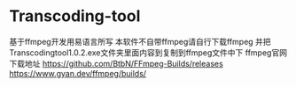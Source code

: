 # Transcoding-tool
基于ffmpeg开发用易语言所写
本软件不自带ffmpeg请自行下载ffmpeg
并把Transcodingtool1.0.2.exe文件夹里面内容到复制到ffmpeg文件中下
ffmpeg官网下载地址
https://github.com/BtbN/FFmpeg-Builds/releases
https://www.gyan.dev/ffmpeg/builds/
